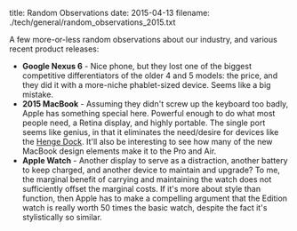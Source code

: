 title: Random Observations
date: 2015-04-13
filename: ./tech/general/random_observations_2015.txt

<p>
  A few more-or-less random observations about our industry, and various
  recent product releases:
</p>

<ul>
<li><b>Google Nexus 6</b> - Nice phone, but they lost one of the
  biggest competitive differentiators of the older 4 and 5 models:
  the price, and they did it with a more-niche phablet-sized device.
  Seems like a big mistake.</li>

<li><b>2015 MacBook</b> - Assuming they didn't screw up the keyboard
  too badly, Apple has something special here. Powerful enough to do
  what most people need, a Retina display, and highly portable. The
  single port seems like genius, in that it eliminates the need/desire
  for devices like the <a href="http://hengedocks.com/">Henge
  Dock</a>.  It'll also be interesting to see how many of the new
  MacBook design elements make it to the Pro and Air.</li>

<li><b>Apple Watch</b> - Another display to serve as a distraction,
  another battery to keep charged, and another device to maintain and
  upgrade? To me, the marginal benefit of carrying and maintaining the
  watch does not sufficiently offset the marginal costs. If it's more
  about style than function, then Apple has to make a compelling
  argument that the Edition watch is really worth 50 times the basic
  watch, despite the fact it's stylistically so similar.</li>
  
</ul>
